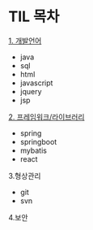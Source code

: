 # TIL 목차

[1. 개발언어](https://kimjinoook.github.io/TIL/todayLearn/1.lang)   
  - java
  - sql
  - html
  - javascript
  - jquery
  - jsp   


[2. 프레임워크/라이브러리](https://kimjinoook.github.io/TIL/todayLearn/2.framework)  
  - spring
  - springboot
  - mybatis   
  - react


3.형상관리  
  - git
  - svn   


4.보안
